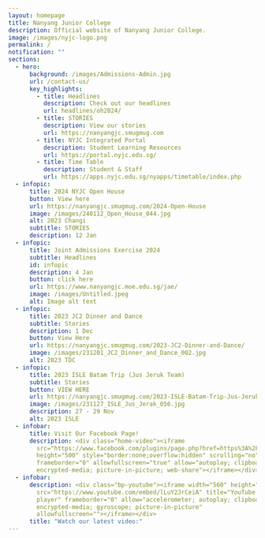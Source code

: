 ```yaml
---
layout: homepage
title: Nanyang Junior College
description: Official website of Nanyang Junior College.
image: /images/nyjc-logo.png
permalink: /
notification: ""
sections:
  - hero:
      background: /images/Admissions-Admin.jpg
      url: /contact-us/
      key_highlights:
        - title: Headlines
          description: Check out our headlines
          url: headlines/oh2024/
        - title: STORIES
          description: View our stories
          url: https://nanyangjc.smugmug.com
        - title: NYJC Integrated Portal
          description: Student Learning Resources
          url: https://portal.nyjc.edu.sg/
        - title: Time Table
          description: Student & Staff
          url: https://apps.nyjc.edu.sg/nyapps/timetable/index.php
  - infopic:
      title: 2024 NYJC Open House
      button: View here
      url: https://nanyangjc.smugmug.com/2024-Open-House
      image: /images/240112_Open_House_044.jpg
      alt: 2023 Changi
      subtitle: STORIES
      description: 12 Jan
  - infopic:
      title: Joint Admissions Exercise 2024
      subtitle: Headlines
      id: infopic
      description: 4 Jan
      button: click here
      url: https://www.nanyangjc.moe.edu.sg/jae/
      image: /images/Untitled.jpeg
      alt: Image alt text
  - infopic:
      title: 2023 JC2 Dinner and Dance
      subtitle: Stories
      description: 1 Dec
      button: View Here
      url: https://nanyangjc.smugmug.com/2023-JC2-Dinner-and-Dance/
      image: /images/231201_JC2_Dinner_and_Dance_002.jpg
      alt: 2023 TDC
  - infopic:
      title: 2023 ISLE Batam Trip (Jus Jeruk Team)
      subtitle: Stories
      button: VIEW HERE
      url: https://nanyangjc.smugmug.com/2023-ISLE-Batam-Trip-Jus-Jeruk-Team/
      image: /images/231127_ISLE_Jus_Jerak_056.jpg
      description: 27 - 29 Nov
      alt: 2023 ISLE
  - infobar:
      title: Visit Our Facebook Page!
      description: <div class="home-video"><iframe
        src="https://www.facebook.com/plugins/page.php?href=https%3A%2F%2Fwww.facebook.com%2FNanyangjc%2F&tabs=timeline&width=340&height=500&small_header=false&adapt_container_width=true&hide_cover=false&show_facepile=true&appId"
        height="500" style="border:none;overflow:hidden" scrolling="no"
        frameborder="0" allowfullscreen="true" allow="autoplay; clipboard-write;
        encrypted-media; picture-in-picture; web-share"></iframe></div>
  - infobar:
      description: <div class="bp-youtube"><iframe width="560" height="315"
        src="https://www.youtube.com/embed/lLuY2JrCeiA" title="YouTube video
        player" frameborder="0" allow="accelerometer; autoplay; clipboard-write;
        encrypted-media; gyroscope; picture-in-picture"
        allowfullscreen=""></iframe></div>
      title: "Watch our latest video:"
---
```

